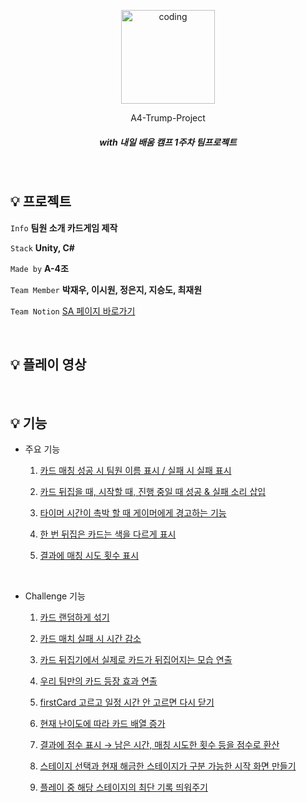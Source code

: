 <p align="center">
    <img src="https://github.com/JeongEunJi1127/practice/assets/43170505/065e856c-5190-42c3-9841-fbad23313aa5" alt="coding" width="150px" />
</p>
<p align="center"> A4-Trump-Project  </p>

##### <p align="center"> <b> _with 내일 배움 캠프 1주차 팀프로젝트_ </b>


<br/>


## :bulb: 프로젝트  
 `Info` **팀원 소개 카드게임 제작**

 `Stack` **Unity, C#**   

 `Made by` **A-4조** 
 
 `Team Member` **박재우, 이시원, 정은지, 지승도, 최재원**
 
 `Team Notion` [SA 페이지 바로가기](https://www.notion.so/teamsparta/A-4-Four-Complete-FC-4-03624d1601534897a5d72c723f64c223)

<br/>

## :bulb: 플레이 영상 

<br/>

## :bulb: 기능
- 주요 기능
    1. [카드 매칭 성공 시 팀원 이름 표시 / 실패 시 실패 표시](https://www.notion.so/teamsparta/fc39c333323b4e619bb33ab021e20443)  

    2. [카드 뒤집을 때, 시작할 때, 진행 중일 때 성공 & 실패 소리 삽입](https://www.notion.so/teamsparta/cc319c4e1ec54c418a2d4e9c96bdabf6)  

    3. [타이머 시간이 촉박 할 때 게이머에게 경고하는 기능](https://www.notion.so/teamsparta/TimerRedSound-1a51e5a3c2104c24b4330f11ff7311fa)     

    4. [한 번 뒤집은 카드는 색을 다르게 표시](https://www.notion.so/teamsparta/Flipped-Card-Change-to-Grey-Color-7f279ce1eafa49cc90793f54c63c3a27)  

    5. [결과에 매칭 시도 횟수 표시](https://www.notion.so/teamsparta/84b51100da454878ac62fe42f4e4a3e0)

<br/>
 
- Challenge 기능
    1. [카드 랜덤하게 섞기](https://www.notion.so/teamsparta/95626fec996b426fa0a4aea809e31b5e)  

    2. [카드 매치 실패 시 시간 감소](https://www.notion.so/teamsparta/MatchFailCountDown-682ee328a4f84e8e82f75c55a8451a60)    

    3. [카드 뒤집기에서 실제로 카드가 뒤집어지는 모습 연출](https://www.notion.so/teamsparta/CardFlilpAnim-6959046ed9864fb08541009d604708ca)  
       
    4. [우리 팀만의 카드 등장 효과 연출](https://www.notion.so/teamsparta/StartCardAnim-acc072e8d8d04678b59553085e25eea3)    

    5. [firstCard 고르고 일정 시간 안 고르면 다시 닫기](https://www.notion.so/teamsparta/FlipTimeLimit-6d882594d8454f9bb4620c96fb880ae3)  
        
    6. [현재 난이도에 따라 카드 배열 증가](https://www.notion.so/teamsparta/e1c253d9cb79428f8d90f59e46c5645c)   

    7. [결과에 점수 표시 → 남은 시간, 매칭 시도한 횟수 등을 점수로 환산](https://www.notion.so/teamsparta/Score-7bfb1a1c98c04427a5db6f0baa53f3bb)  

    8. [스테이지 선택과 현재 해금한 스테이지가 구분 가능한 시작 화면 만들기](https://www.notion.so/teamsparta/Lock-UnLock-64503d7f367a434585d0731a96e1b93e?pvs=23)    

    9. [플레이 중 해당 스테이지의 최단 기록 띄워주기](https://www.notion.so/teamsparta/dc5dcf865a9a4433809d1bf56a40e1cc)  

